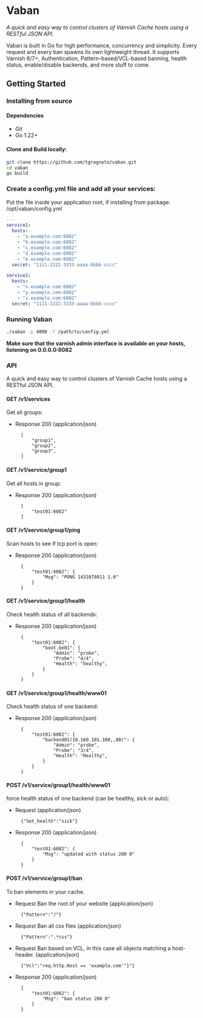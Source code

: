 # Vaban

*A quick and easy way to control clusters of Varnish Cache hosts using a RESTful JSON API.*

Vaban is built in Go for high performance, concurrency and simplicity. Every request and every ban spawns its own lightweight thread.
It supports Varnish 6/7+, Authentication, Pattern-based/VCL-based banning, health status, enable/disable backends, and more stuff to come.

## Getting Started

### Installing from source

#### Dependencies

* Git
* Go 1.22+

#### Clone and Build locally:

``` sh
git clone https://github.com/tgragnato/vaban.git
cd vaban
go build
```

### Create a config.yml file and add all your services:

Put the file inside your application root, if installing from package: /opt/vaban/config.yml

``` yaml
---
service1:
  hosts:
    - "a.example.com:6082"
    - "b.example.com:6082"
    - "c.example.com:6082"
    - "d.example.com:6082"
    - "e.example.com:6082"
  secret: "1111-2222-3333-aaaa-bbbb-cccc"

service2:
  hosts:
    - "x.example.com:6082"
    - "y.example.com:6082"
    - "z.example.com:6082"
  secret: "1111-2222-3333-aaaa-bbbb-cccc"
```

### Running Vaban

``` sh
./vaban -p 4000 -f /path/to/config.yml
```

**Make sure that the varnish admin interface is available on your hosts, listening on 0.0.0.0:6082**

### API

A quick and easy way to control clusters of Varnish Cache hosts using a RESTful JSON API.

#### GET /v1/services

Get all groups:

+ Response 200 (application/json)

        [
            "group1",
            "group2",
            "group3",
        ]
        

#### GET /v1/service/group1

Get all hosts in group:

+ Response 200 (application/json)

        [
            "test01:6082"
        ]

#### GET /v1/service/group1/ping

Scan hosts to see if tcp port is open:

+ Response 200 (application/json)

        {
            "test01:6082": {
                "Msg": "PONG 1431078011 1.0"
            }
        }

#### GET /v1/service/group1/health

Check health status of all backends:

+ Response 200 (application/json)

        {
            "test01:6082": {
                "boot.be01": {
                    "Admin": "probe",
                    "Probe": "4/4",
                    "Health": "healthy",
                }
            }
        }



#### GET /v1/service/group1/health/www01

Check health status of one backend:

+ Response 200 (application/json)

        {
            "test01:6082": {
                "backend01(10.160.101.100,,80)": {
                    "Admin": "probe",
                    "Probe": "3/4",
                    "Health": "Healthy",
                }
            }
        }

#### POST /v1/service/group1/health/www01

force health status of one backend (can be healthy, sick or auto):

+ Request (application/json)

        {"Set_health":"sick"}

+ Response 200 (application/json)

        {
            "test01:6082": {
                "Msg": "updated with status 200 0"
            }
        }

#### POST /v1/service/group1/ban

To ban elements in your cache.

+ Request Ban the root of your website (application/json)

        {"Pattern":"/"}
        
+ Request Ban all css files (application/json)

        {"Pattern":".*css"}
        
+ Request Ban based on VCL, in this case all objects matching a host-header. (application/json)

        {"Vcl":"req.http.Host == 'example.com'"}"}

+ Response 200 (application/json)

        {
            "test01:6082": {
                "Msg": "ban status 200 0"
            }
        }
